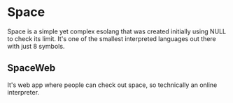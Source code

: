 # Space

Space is a simple yet complex esolang that was created initially using NULL to check its limit. It's one of the smallest interpreted languages out there with just 8 symbols.

## SpaceWeb

It's web app where people can check out space, so technically an online interpreter.
